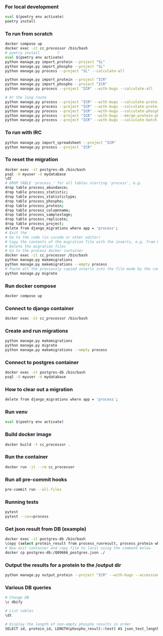 ### For local development
```sh
eval $(poetry env activate)
poetry install
```


### To run from scratch
```sh
docker compose up
docker exec -it cc_processor /bin/bash
# poetry install        ?
eval $(poetry env activate)
python manage.py import_protein --project "SL"
python manage.py import_phospho --project "SL"
python manage.py process --project "SL" --calculate-all

python manage.py import_protein --project "ICR"
python manage.py import_phospho --project "ICR"
python manage.py process --project "ICR" --with-bugs --calculate-all

# Or the long route
python manage.py process --project "ICR" --with-bugs --calculate-protein-medians --calculate-phospho-medians
python manage.py process --project "ICR" --with-bugs --calculate-proteins
python manage.py process --project "ICR" --with-bugs --calculate-phosphos
python manage.py process --project "ICR" --with-bugs --merge-protein-phospho
python manage.py process --project "ICR" --with-bugs --calculate-batch

```

### To run with IRC
```sh
python manage.py import_spreadsheet --project "ICR"
python manage.py process --project "ICR"
```

### To reset the migration
```sh
docker exec -it postgres-db /bin/bash
psql -U myuser -d mydatabase
\dt
# DROP TABLE 'process_' for all tables starting 'process', e.g.
drop table process_abundance;
drop table process_statistic;
drop table process_statistictype;
drop table process_phospho;
drop table process_protein;
drop table process_columnname;
drop table process_samplestage;
drop table process_replicate;
drop table process_project;
delete from django_migrations where app = 'process';
# Exit the
# Go to the code (in vscode or other editor)
# Copy the contents of the migration file with the inserts, e.g. from 0002_auto_20250531_1657.
# Delete the migration files
# Go to the process docker container
docker exec -it cc_processor /bin/bash
python manage.py makemigrations
python manage.py makemigrations --empty process
# Paste all the previously copied inserts into the file made by the command above
python manage.py migrate
```

### Run docker compose
```sh
docker compose up
```

### Connect to django container
```sh
docker exec -it cc_processor /bin/bash
```

### Create and run migrations
```sh
python manage.py makemigrations
python manage.py migrate
python manage.py makemigrations --empty process
```

### Connect to postgres container
```sh
docker exec -it postgres-db /bin/bash
psql -U myuser -d mydatabase
```

### How to clear out a migration
```sh
delete from django_migrations where app = 'process';
```
### Run venv
```sh
eval $(poetry env activate)
```

### Build docker image
```sh
docker build -t cc_processor .
```

### Run the container
```sh
docker run -it --rm cc_processor
```

### Run all pre-commit hooks
```sh
pre-commit run --all-files
```


### Running tests
```sh
pytest
pytest --cov=process
```

### Get json result from DB (example)
```sh
docker exec -it postgres-db /bin/bash
\copy (select protein_result from process_runresult, process_protein where protein_id = process_protein.id and accession_number = 'Q09666' and run_id = 2) TO 'Q09666_postgres.json';
# Now exit container and copy file to local using the command below
docker cp postgres-db:/Q09666_postgres.json ./
```

### Output the results for a protein to the /output dir

```sh
python manage.py output_protein --project "ICR" --with-bugs --accession-number Q93075
```

### Various DB queries
```sh
# Change DB
\c dbify

# List tables
\dt

# Display the length of non-empty phospho results in order
SELECT id, protein_id, LENGTH(phospho_result::text) AS json_text_length FROM process_runresult where phospho_result != '{}' order by json_text_length asc;

```

